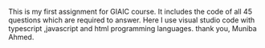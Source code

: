 This is my first assignment for GIAIC course. It includes the code of all 45 questions which are required to answer. Here I use visual studio code with typescript ,javascript and html programming languages.
thank you,
Muniba Ahmed.
